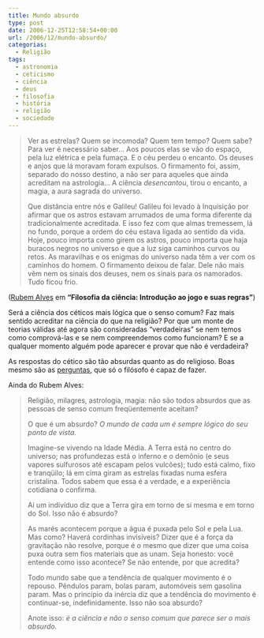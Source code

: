 ```yaml
---
title: Mundo absurdo
type: post
date: 2006-12-25T12:58:54+00:00
url: /2006/12/mundo-absurdo/
categorias:
  - Religião
tags:
  - astronomia
  - ceticismo
  - ciência
  - deus
  - filosofia
  - história
  - religião
  - sociedade
---
```


> Ver as estrelas? Quem se incomoda? Quem tem tempo? Quem sabe? Para ver é necessário saber… Aos poucos elas se vão do espaço, pela luz elétrica e pela fumaça. E o céu perdeu o encanto. Os deuses e anjos que lá moravam foram expulsos. O firmamento foi, assim, separado do nosso destino, a não ser para aqueles que ainda acreditam na astrologia… A ciência _desencantou_, tirou o encanto, a magia, a aura sagrada do universo.
>
> Que distância entre nós e Galileu! Galileu foi levado à Inquisição por afirmar que os astros estavam arrumados de uma forma diferente da tradicionalmente acreditada. E isso fez com que almas tremessem, lá no fundo, porque a ordem do céu estava ligada ao sentido da vida. Hoje, pouco importa como girem os astros, pouco importa que haja buracos negros no universo e que a luz siga caminhos curvos ou retos. As maravilhas e os enigmas do universo nada têm a ver com os caminhos do homem. O firmamento deixou de falar. Dele não mais vêm nem os sinais dos deuses, nem os sinais para os namorados. Tudo ficou frio.

([Rubem Alves][1] em **“Filosofia da ciência: Introdução ao jogo e suas regras”**)

Será a ciência dos céticos mais lógica que o senso comum? Faz mais sentido acreditar na ciência do que na religião? Por que um monte de teorias válidas até agora são consideradas “verdadeiras” se nem temos como comprová-las e se nem compreendemos como funcionam? E se a qualquer momento alguém pode aparecer e provar que não é verdadeira?

As respostas do cético são tão absurdas quanto as do religioso. Boas mesmo são as [perguntas][2], que só o filósofo é capaz de fazer.

Ainda do Rubem Alves:

> Religião, milagres, astrologia, magia: não são todos absurdos que as pessoas de senso comum freqüentemente aceitam?
>
> O que é um absurdo? _O mundo de cada um é sempre lógico do seu ponto de vista._
>
> Imagine-se vivendo na Idade Média. A Terra está no centro do universo; nas profundezas está o inferno e o demônio (e seus vapores sulfurosos até escapam pelos vulcões); tudo está calmo, fixo e tranqüilo; lá em cima giram as estrelas fixadas numa esfera cristalina. Todos sabem que essa é a verdade, e a experiência cotidiana o confirma.
>
> Aí um indivíduo diz que a Terra gira em torno de si mesma e em torno do Sol. Isso não é absurdo?
>
> As marés acontecem porque a água é puxada pelo Sol e pela Lua. Mas como? Haverá cordinhas invisíveis? Dizer que é a força da gravitação não resolve, porque é o mesmo que dizer que uma coisa puxa outra sem fios materiais que as unam. Seja honesto: você entende como isso acontece? Se não entende, por que acredita?
>
> Todo mundo sabe que a tendência de qualquer movimento é o repouso. Pêndulos param, bolas param, automóveis sem gasolina param. Mas o princípio da inércia diz que a tendência do movimento é continuar-se, indefinidamente. Isso não soa absurdo?
>
> Anote isso: _é a ciência e não o senso comum que parece ser o mais absurdo._

[1]: http://pt.wikipedia.org/wiki/Rubem_Alves
[2]: /2006/12/maieutica/
